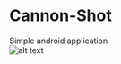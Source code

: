 # Cannon-Shot
Simple android application\
![alt text](https://github.com/AnthonyTacquet/Cannon-Shot/pictures/Phone.png?raw=true "Screenshot")
